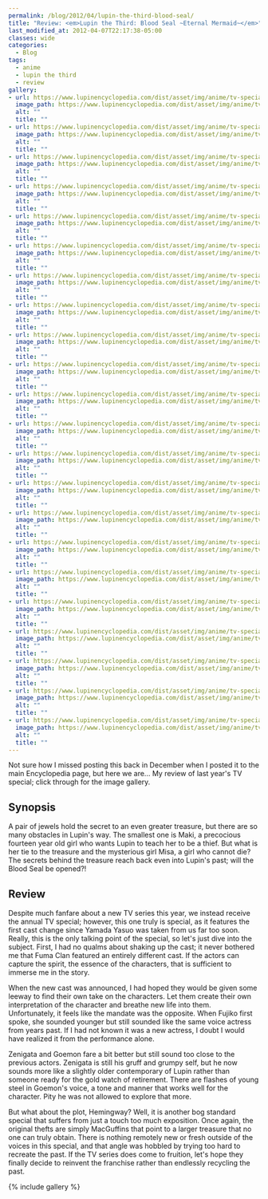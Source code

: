 ```yaml
---
permalink: /blog/2012/04/lupin-the-third-blood-seal/
title: "Review: <em>Lupin the Third: Blood Seal ~Eternal Mermaid~</em>"
last_modified_at: 2012-04-07T22:17:38-05:00
classes: wide
categories:
  - Blog
tags:
  - anime
  - lupin the third
  - review
gallery:
- url: https://www.lupinencyclopedia.com/dist/asset/img/anime/tv-specials/blood-seal-eternal-mermaid/media/lupin-2011-01.png
  image_path: https://www.lupinencyclopedia.com/dist/asset/img/anime/tv-specials/blood-seal-eternal-mermaid/media/lupin-2011-01.png
  alt: ""
  title: ""
- url: https://www.lupinencyclopedia.com/dist/asset/img/anime/tv-specials/blood-seal-eternal-mermaid/media/lupin-2011-02.png
  image_path: https://www.lupinencyclopedia.com/dist/asset/img/anime/tv-specials/blood-seal-eternal-mermaid/media/lupin-2011-02.png
  alt: ""
  title: ""
- url: https://www.lupinencyclopedia.com/dist/asset/img/anime/tv-specials/blood-seal-eternal-mermaid/media/lupin-2011-03.png
  image_path: https://www.lupinencyclopedia.com/dist/asset/img/anime/tv-specials/blood-seal-eternal-mermaid/media/lupin-2011-03.png
  alt: ""
  title: ""
- url: https://www.lupinencyclopedia.com/dist/asset/img/anime/tv-specials/blood-seal-eternal-mermaid/media/lupin-2011-04.png
  image_path: https://www.lupinencyclopedia.com/dist/asset/img/anime/tv-specials/blood-seal-eternal-mermaid/media/lupin-2011-04.png
  alt: ""
  title: ""
- url: https://www.lupinencyclopedia.com/dist/asset/img/anime/tv-specials/blood-seal-eternal-mermaid/media/lupin-2011-05.png
  image_path: https://www.lupinencyclopedia.com/dist/asset/img/anime/tv-specials/blood-seal-eternal-mermaid/media/lupin-2011-05.png
  alt: ""
  title: ""
- url: https://www.lupinencyclopedia.com/dist/asset/img/anime/tv-specials/blood-seal-eternal-mermaid/media/lupin-2011-06.png
  image_path: https://www.lupinencyclopedia.com/dist/asset/img/anime/tv-specials/blood-seal-eternal-mermaid/media/lupin-2011-06.png
  alt: ""
  title: ""
- url: https://www.lupinencyclopedia.com/dist/asset/img/anime/tv-specials/blood-seal-eternal-mermaid/media/lupin-2011-07.png
  image_path: https://www.lupinencyclopedia.com/dist/asset/img/anime/tv-specials/blood-seal-eternal-mermaid/media/lupin-2011-07.png
  alt: ""
  title: ""
- url: https://www.lupinencyclopedia.com/dist/asset/img/anime/tv-specials/blood-seal-eternal-mermaid/media/lupin-2011-08.png
  image_path: https://www.lupinencyclopedia.com/dist/asset/img/anime/tv-specials/blood-seal-eternal-mermaid/media/lupin-2011-08.png
  alt: ""
  title: ""
- url: https://www.lupinencyclopedia.com/dist/asset/img/anime/tv-specials/blood-seal-eternal-mermaid/media/lupin-2011-09.png
  image_path: https://www.lupinencyclopedia.com/dist/asset/img/anime/tv-specials/blood-seal-eternal-mermaid/media/lupin-2011-09.png
  alt: ""
  title: ""
- url: https://www.lupinencyclopedia.com/dist/asset/img/anime/tv-specials/blood-seal-eternal-mermaid/media/lupin-2011-10.png
  image_path: https://www.lupinencyclopedia.com/dist/asset/img/anime/tv-specials/blood-seal-eternal-mermaid/media/lupin-2011-10.png
  alt: ""
  title: ""
- url: https://www.lupinencyclopedia.com/dist/asset/img/anime/tv-specials/blood-seal-eternal-mermaid/media/lupin-2011-11.png
  image_path: https://www.lupinencyclopedia.com/dist/asset/img/anime/tv-specials/blood-seal-eternal-mermaid/media/lupin-2011-11.png
  alt: ""
  title: ""
- url: https://www.lupinencyclopedia.com/dist/asset/img/anime/tv-specials/blood-seal-eternal-mermaid/media/lupin-2011-12.png
  image_path: https://www.lupinencyclopedia.com/dist/asset/img/anime/tv-specials/blood-seal-eternal-mermaid/media/lupin-2011-12.png
  alt: ""
  title: ""
- url: https://www.lupinencyclopedia.com/dist/asset/img/anime/tv-specials/blood-seal-eternal-mermaid/media/lupin-2011-13.png
  image_path: https://www.lupinencyclopedia.com/dist/asset/img/anime/tv-specials/blood-seal-eternal-mermaid/media/lupin-2011-13.png
  alt: ""
  title: ""
- url: https://www.lupinencyclopedia.com/dist/asset/img/anime/tv-specials/blood-seal-eternal-mermaid/media/lupin-2011-14.png
  image_path: https://www.lupinencyclopedia.com/dist/asset/img/anime/tv-specials/blood-seal-eternal-mermaid/media/lupin-2011-14.png
  alt: ""
  title: ""
- url: https://www.lupinencyclopedia.com/dist/asset/img/anime/tv-specials/blood-seal-eternal-mermaid/media/lupin-2011-15.png
  image_path: https://www.lupinencyclopedia.com/dist/asset/img/anime/tv-specials/blood-seal-eternal-mermaid/media/lupin-2011-15.png
  alt: ""
  title: ""
- url: https://www.lupinencyclopedia.com/dist/asset/img/anime/tv-specials/blood-seal-eternal-mermaid/media/lupin-2011-16.png
  image_path: https://www.lupinencyclopedia.com/dist/asset/img/anime/tv-specials/blood-seal-eternal-mermaid/media/lupin-2011-16.png
  alt: ""
  title: ""
- url: https://www.lupinencyclopedia.com/dist/asset/img/anime/tv-specials/blood-seal-eternal-mermaid/media/lupin-2011-17.png
  image_path: https://www.lupinencyclopedia.com/dist/asset/img/anime/tv-specials/blood-seal-eternal-mermaid/media/lupin-2011-17.png
  alt: ""
  title: ""
- url: https://www.lupinencyclopedia.com/dist/asset/img/anime/tv-specials/blood-seal-eternal-mermaid/media/lupin-2011-18.png
  image_path: https://www.lupinencyclopedia.com/dist/asset/img/anime/tv-specials/blood-seal-eternal-mermaid/media/lupin-2011-18.png
  alt: ""
  title: ""
- url: https://www.lupinencyclopedia.com/dist/asset/img/anime/tv-specials/blood-seal-eternal-mermaid/media/lupin-2011-19.png
  image_path: https://www.lupinencyclopedia.com/dist/asset/img/anime/tv-specials/blood-seal-eternal-mermaid/media/lupin-2011-19.png
  alt: ""
  title: ""
- url: https://www.lupinencyclopedia.com/dist/asset/img/anime/tv-specials/blood-seal-eternal-mermaid/media/lupin-2011-20.png
  image_path: https://www.lupinencyclopedia.com/dist/asset/img/anime/tv-specials/blood-seal-eternal-mermaid/media/lupin-2011-20.png
  alt: ""
  title: ""
- url: https://www.lupinencyclopedia.com/dist/asset/img/anime/tv-specials/blood-seal-eternal-mermaid/media/lupin-2011-21.png
  image_path: https://www.lupinencyclopedia.com/dist/asset/img/anime/tv-specials/blood-seal-eternal-mermaid/media/lupin-2011-21.png
  alt: ""
  title: ""
- url: https://www.lupinencyclopedia.com/dist/asset/img/anime/tv-specials/blood-seal-eternal-mermaid/media/lupin-2011-22.png
  image_path: https://www.lupinencyclopedia.com/dist/asset/img/anime/tv-specials/blood-seal-eternal-mermaid/media/lupin-2011-22.png
  alt: ""
  title: ""
---
```


Not sure how I missed posting this back in December when I posted it to the main Encyclopedia page, but here we are... My
review of last year's TV special; click through for the image gallery.

## Synopsis
A pair of jewels hold the secret to an even greater treasure, but there are so many obstacles in Lupin's way. The smallest
one is Maki, a precocious fourteen year old girl who wants Lupin to teach her to be a thief. But what is her tie to the
treasure and the mysterious girl Misa, a girl who cannot die? The secrets behind the treasure reach back even into Lupin's
past; will the Blood Seal be opened?!

## Review
Despite much fanfare about a new TV series this year, we instead receive the annual TV special; however, this one truly
is special, as it features the first cast change since Yamada Yasuo was taken from us far too soon. Really, this is the
only talking point of the special, so let's just dive into the subject. First, I had no qualms about shaking up the cast;
it never bothered me that Fuma Clan featured an entirely different cast. If the actors can capture the spirit, the
essence of the characters, that is sufficient to immerse me in the story.

When the new cast was announced, I had hoped they would be given some leeway to find their own take on the characters. Let
them create their own interpretation of the character and breathe new life into them. Unfortunately, it feels like the
mandate was the opposite. When Fujiko first spoke, she sounded younger but still sounded like the same voice actress from
years past. If I had not known it was a new actress, I doubt I would have realized it from the performance alone.

Zenigata and Goemon fare a bit better but still sound too close to the previous actors. Zenigata is still his gruff and
grumpy self, but he now sounds more like a slightly older contemporary of Lupin rather than someone ready for the gold
watch of retirement. There are flashes of young steel in Goemon's voice, a tone and manner that works well for the
character. Pity he was not allowed to explore that more.

But what about the plot, Hemingway? Well, it is another bog standard special that suffers from just a touch too much
exposition. Once again, the original thefts are simply MacGuffins that point to a larger treasure that no one can truly
obtain. There is nothing remotely new or fresh outside of the voices in this special, and that angle was hobbled by
trying too hard to recreate the past. If the TV series does come to fruition, let's hope they finally decide to reinvent
the franchise rather than endlessly recycling the past.

{% include gallery %}